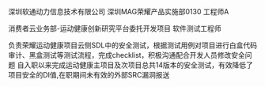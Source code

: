 深圳软通动力信息技术有限公司
深圳MAG荣耀产品实施部0130
工程师A

消费者云业务部-运动健康创新研究平台委托开发项目
软件测试工程师

负责荣耀运动健康项目云侧SDL中的安全测试，根据测试用例对项目进行白盒代码审计、黑盒测试等测试流程，完成checklist，积极沟通配合开发人员修改安全问题
自入职以来完成运动健康主项目及次项目总共14版本的安全测试，有效降低了项目安全的DI值,在职期间未有效的外部SRC漏洞报送
